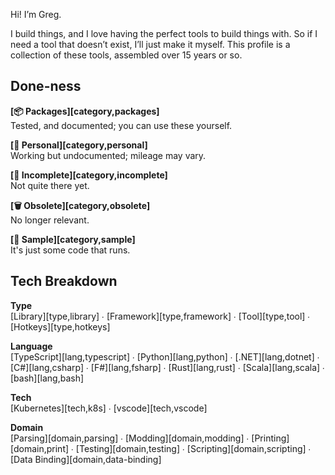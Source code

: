 Hi! I’m Greg.

I build things, and I love having the perfect tools to build things with. So if I need a tool that doesn’t exist, I’ll just make it myself. This profile is a collection of these tools, assembled over 15 years or so. 

## Done-ness

**[📦 Packages][category,packages]**<br>
Tested, and documented; you can use these yourself.

**[🤗 Personal][category,personal]**<br>
Working but undocumented; mileage may vary.

**[🧩 Incomplete][category,incomplete]**<br>
Not quite there yet.

**[🗑️ Obsolete][category,obsolete]**<br>
No longer relevant.

**[🦠 Sample][category,sample]**<br>
It's just some code that runs.

## Tech Breakdown

**Type**<br>
[Library][type,library]  ∙  [Framework][type,framework]  ∙  [Tool][type,tool]  ∙  [Hotkeys][type,hotkeys]

**Language**<br>
[TypeScript][lang,typescript]  ∙  [Python][lang,python]  ∙  [.NET][lang,dotnet]  ∙  [C#][lang,csharp]  ∙  [F#][lang,fsharp]  ∙  [Rust][lang,rust]  ∙  [Scala][lang,scala]  ∙  [bash][lang,bash]

**Tech**<br>
[Kubernetes][tech,k8s]  ∙  [vscode][tech,vscode]

**Domain**<br>
[Parsing][domain,parsing]  ∙  [Modding][domain,modding]  ∙  [Printing][domain,print]  ∙  [Testing][domain,testing]  ∙  [Scripting][domain,scripting]  ∙  [Data Binding][domain,data-binding]

